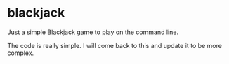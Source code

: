 # blackjack
Just a simple Blackjack game to play on the command line.

The code is really simple. I will come back to this and update it to be more complex. 
